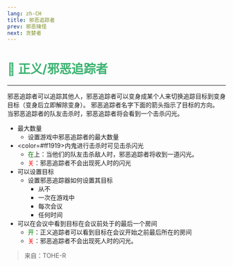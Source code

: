 ```yaml
---
lang: zh-CH
title: 邪恶追踪者
prev: 邪恶赌怪
next: 贪婪者
---
```


# <font color="#3cb371">🐾 <b>正义/邪恶追踪者</b></font> <Badge text="Support" type="tip" vertical="middle"/>

***

邪恶追踪者可以追踪其他人，邪恶追踪者可以变身成某个人来切换追踪目标到变身目标（变身后立即解除变身）。 邪恶追踪者名字下面的箭头指示了目标的方向。 当邪恶追踪者的队友击杀时，邪恶追踪者将会看到一个击杀闪光。

- 最大数量
  - 设置游戏中邪恶追踪者的最大数量
- \<color=#ff1919>内鬼</color>进行击杀时可见击杀闪光
  - <font color=green>在</font>上：当他们的队友击杀敌人时，邪恶追踪者将收到一道闪光。
  - <font color=red>关</font>：邪恶追踪者不会出现死人时的闪光
- 可以设置目标
  - 设置邪恶追踪器如何设置其目标
    - 从不
    - 一次在游戏中
    - 每次会议
    - 任何时间
- 可以在会议中看到目标在会议前处于的最后一个房间
  - <font color=green>开</font>：正义追踪者可以看到目标在会议开始之前最后所在的房间
  - <font color=red>关</font>：邪恶追踪者不会出现死人时的闪光。

> 来自：TOHE-R
